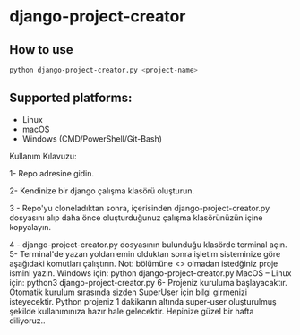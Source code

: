 # django-project-creator

## How to use

```bash
python django-project-creator.py <project-name>
```

## Supported platforms:

-   Linux
-   macOS
-   Windows (CMD/PowerShell/Git-Bash)


Kullanım Kılavuzu:

1- Repo adresine gidin.

2- Kendinize bir django çalışma klasörü oluşturun.

3 - Repo'yu cloneladıktan sonra, içerisinden django-project-creator.py dosyasını alıp daha önce oluşturduğunuz çalışma klasörünüzün içine kopyalayın.

4 - django-project-creator.py dosyasının bulunduğu klasörde terminal açın.
5- Terminal'de yazan yoldan emin olduktan sonra işletim sisteminize göre aşağıdaki komutları çalıştırın.
Not:  <project-name> bölümüne <> olmadan istedğiniz proje ismini yazın.
Windows için:
python django-project-creator.py <project-name>
MacOS – Linux için:
python3 django-project-creator.py <project-name>
6- Projeniz kuruluma başlayacaktır. Otomatik kurulum sırasında sizden SuperUser için bilgi girmenizi isteyecektir.
Python projeniz 1 dakikanın altında super-user oluşturulmuş şekilde kullanımınıza hazır hale gelecektir.
Hepinize güzel bir hafta diliyoruz..
